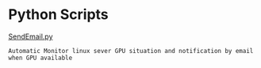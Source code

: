 # Python Scripts
[SendEmail.py](SendEmail.py)  
```
Automatic Monitor linux sever GPU situation and notification by email when GPU available
```
